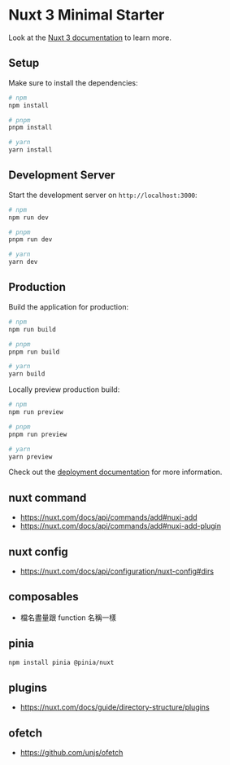 # Nuxt 3 Minimal Starter

Look at the [Nuxt 3 documentation](https://nuxt.com/docs/getting-started/introduction) to learn more.

## Setup

Make sure to install the dependencies:

```bash
# npm
npm install

# pnpm
pnpm install

# yarn
yarn install
```

## Development Server

Start the development server on `http://localhost:3000`:

```bash
# npm
npm run dev

# pnpm
pnpm run dev

# yarn
yarn dev
```

## Production

Build the application for production:

```bash
# npm
npm run build

# pnpm
pnpm run build

# yarn
yarn build
```

Locally preview production build:

```bash
# npm
npm run preview

# pnpm
pnpm run preview

# yarn
yarn preview
```

Check out the [deployment documentation](https://nuxt.com/docs/getting-started/deployment) for more information.

## nuxt command

- https://nuxt.com/docs/api/commands/add#nuxi-add
- https://nuxt.com/docs/api/commands/add#nuxi-add-plugin

## nuxt config

- https://nuxt.com/docs/api/configuration/nuxt-config#dirs

## composables

- 檔名盡量跟 function 名稱一樣

## pinia

```bash
npm install pinia @pinia/nuxt
```

## plugins

- https://nuxt.com/docs/guide/directory-structure/plugins

## ofetch

- https://github.com/unjs/ofetch
